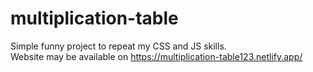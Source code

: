 # multiplication-table

Simple funny project to repeat my CSS and JS skills.
<br>
Website may be available on https://multiplication-table123.netlify.app/

